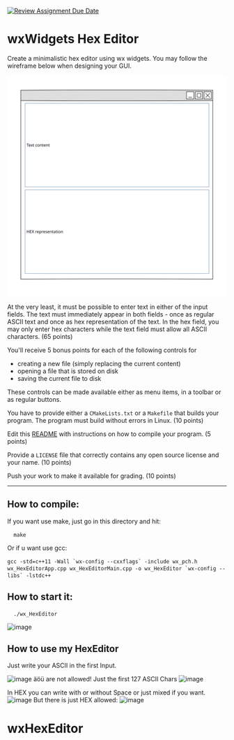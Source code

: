 [![Review Assignment Due Date](https://classroom.github.com/assets/deadline-readme-button-24ddc0f5d75046c5622901739e7c5dd533143b0c8e959d652212380cedb1ea36.svg)](https://classroom.github.com/a/6Ej9jvLk)
# wxWidgets Hex Editor

Create a minimalistic hex editor using wx widgets.
You may follow the wireframe below when designing your GUI.

![wireframe](images/hex_editor.svg)

At the very least, it must be possible to enter text in either of the input
fields. The text must immediately appear in both fields - once as regular
ASCII text and once as hex representation of the text.
In the hex field, you may only enter hex characters while the text field
must allow all ASCII characters. (65 points)

You'll receive 5 bonus points for each of the following controls for
* creating a new file (simply replacing the current content)
* opening a file that is stored on disk
* saving the current file to disk

These controls can be made available either as menu items, in a toolbar or
as regular buttons.

You have to provide either a `CMakeLists.txt` or a `Makefile` that builds
your program. The program must build without errors in Linux. (10 points)

Edit this [README](README.md) with instructions on how to compile your program.
(5 points)

Provide a `LICENSE` file that correctly contains any open source license and
your name. (10 points)

Push your work to make it available for grading. (10 points)

---
## How to compile:
If you want use make, just go in this directory and hit:
```shell
  make
```


Or if u want use gcc:
```shell 
gcc -std=c++11 -Wall `wx-config --cxxflags` -include wx_pch.h wx_HexEditorApp.cpp wx_HexEditorMain.cpp -o wx_HexEditor `wx-config --libs` -lstdc++
```


## How to start it:
```shell
  ./wx_HexEditor
```
![image](https://github.com/HTL-Bulme/wx-hex-editor-qwertz1312/assets/98673193/3dbd9917-2f27-45ed-9109-b529b8bb0fd9)

## How to use my HexEditor

Just write your ASCII in the first Input. 

![image](https://github.com/HTL-Bulme/wx-hex-editor-qwertz1312/assets/98673193/0955c3c4-29f4-47b3-907c-201bd87ad7e5)
äöü are not allowed! Just the first 127 ASCII Chars
![image](https://github.com/HTL-Bulme/wx-hex-editor-qwertz1312/assets/98673193/5ac9d8ef-ea14-4f88-af0f-50eb4369432d)


In HEX you can write with or without Space or just mixed if you want. 
![image](https://github.com/HTL-Bulme/wx-hex-editor-qwertz1312/assets/98673193/43c6c300-c847-4004-a294-569a6b4e30f3)
But there is just HEX allowed: 
![image](https://github.com/HTL-Bulme/wx-hex-editor-qwertz1312/assets/98673193/276f3b85-afb8-49b6-9f89-5f99b2821c71)






# wxHexEditor
